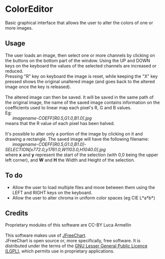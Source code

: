 # ColorEditor
Basic graphical interface that allows the user to alter the colors
of one or more images.

## Usage
The user loads an image, then select one or more channels by clicking
on the buttons on the bottom part of the window. Using the UP and DOWN
keys on the keyboard the values of the selected channels are increased
or reduced.<br>
Pressing "R" key on keyboard the image is reset, while keeping the "X"
key pressed shows the original unaltered image (and goes back to
the altered image once the key is released).<br><br>
The altered image can then be saved. It will be saved in the same path
of the original image, the name of the saved image contains information
on the coefficients used to linear map each pixel's R, G and B values.<br>
Eg:<br>
    &nbsp;&nbsp;&nbsp;&nbsp;&nbsp;&nbsp;<i>imagename-COEFF\[R0.5,G1.0,B1.0].jpg</i>
    <br>
    means that the R value of each pixel has been halved.
<br><br>
It's possible to alter only a portion of the image by clicking on it
and drawing a rectangle. The saved image will have the following filename:<br>
 &nbsp;&nbsp;&nbsp;&nbsp;&nbsp;&nbsp;<i>imagename-COEFF\[R0.5,G1.0,B1.0]-SELECTION\[x772.0,y1761.0,W1103.0,H1040.0].jpg</i>
<br>
where <b>x</b> and <b>y</b> represent the start of the selection (with 0,0 being
the upper left corner), and <b>W</b> and <b>H</b> the Width and Height of the
selection.
<br>

## To do
- Allow the user to load multiple files and move between them
using the LEFT and RIGHT keys on the keyboard.
- Allow the user to alter chroma in uniform color spaces
(eg CIE L\*a\*b\*)
  
## Credits
Proprietary modules of this software are CC-BY Luca Armellin<br><br>
This software makes use of <a href="https://www.jfree.org/jfreechart/">JFreeChart</a>.<br>
JFreeChart is open source or, more specifically, free software. It is distributed under the terms of the
<a href="http://www.gnu.org/licenses/lgpl.html">GNU Lesser General Public Licence (LGPL)</a>,
which permits use in proprietary applications.